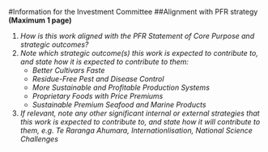 #Information for the Investment Committee 
##Alignment with PFR strategy 
**(Maximum 1 page)**
1. _How is this work aligned with the PFR Statement of Core Purpose and strategic outcomes?_
2. _Note which strategic outcome(s) this work is expected to contribute to, and state how it is expected to contribute to them:_
    * _Better Cultivars Faste_
    * _Residue-Free Pest and Disease Control_
    * _More Sustainable and Profitable Production Systems_
    * _Proprietary Foods with Price Premiums_
    * _Sustainable Premium Seafood and Marine Products_
3. _If relevant, note any other significant internal or external strategies that this work is expected to contribute to, and state how it will contribute to them, e.g. Te Raranga Ahumara, Internationlisation, National Science Challenges_
